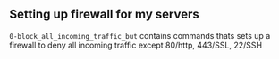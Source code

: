 ## Setting up firewall for my servers

`0-block_all_incoming_traffic_but` contains commands thats sets up a firewall
to deny all incoming traffic except 80/http, 443/SSL, 22/SSH


